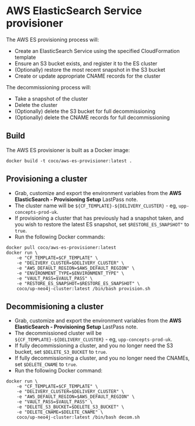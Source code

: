 # AWS ElasticSearch Service provisioner

The AWS ES provisioning process will:

 * Create an ElasticSearch Service using the specified CloudFormation template
 * Ensure an S3 bucket exists, and register it to the ES cluster
 * (Optionally) restore the most recent snapshot in the S3 bucket
 * Create or update appropriate CNAME records for the cluster

The decommissioning process will:

 * Take a snapshot of the cluster
 * Delete the cluster
 * (Optionally) delete the S3 bucket for full decommissioning
 * (Optionally) delete the CNAME records for full decommissioning

## Build
The AWS ES provisioner is built as a Docker image:

`docker build -t coco/aws-es-provisioner:latest .`

## Provisioning a cluster
- Grab, customize and export the environment variables from the **AWS ElasticSearch - Provisioning Setup** LastPass note.
- The cluster name will be `${CF_TEMPLATE}-${DELIVERY_CLUSTER}` - eg, `upp-concepts-prod-uk`.
- If provisioning a cluster that has previously had a snapshot taken, and you wish to restore the latest ES snapshot, set `$RESTORE_ES_SNAPSHOT"` to `true`.
- Run the following Docker commands:
```
docker pull coco/aws-es-provisioner:latest
docker run \
    -e "CF_TEMPLATE=$CF_TEMPLATE" \
    -e "DELIVERY_CLUSTER=$DELIVERY_CLUSTER" \
    -e "AWS_DEFAULT_REGION=$AWS_DEFAULT_REGION" \
    -e "ENVIRONMENT_TYPE=$ENVIRONMENT_TYPE" \
    -e "VAULT_PASS=$VAULT_PASS" \
    -e "RESTORE_ES_SNAPSHOT=$RESTORE_ES_SNAPSHOT" \
    coco/up-neo4j-cluster:latest /bin/bash provision.sh
```

## Decommisioning a cluster
- Grab, customize and export the environment variables from the **AWS ElasticSearch - Provisioning Setup** LastPass note.
- The decommissioned cluster will be `${CF_TEMPLATE}-${DELIVERY_CLUSTER}` - eg, `upp-concepts-prod-uk`.
- If fully decommissioning a cluster, and you no longer need the S3 bucket, set `$DELETE_S3_BUCKET` to `true`.
- If fully decommissioning a cluster, and you no longer need the CNAMEs, set `$DELETE_CNAME` to `true`.
- Run the following Docker command:
```
docker run \
    -e "CF_TEMPLATE=$CF_TEMPLATE" \
    -e "DELIVERY_CLUSTER=$DELIVERY_CLUSTER" \
    -e "AWS_DEFAULT_REGION=$AWS_DEFAULT_REGION" \
    -e "VAULT_PASS=$VAULT_PASS" \
    -e "DELETE_S3_BUCKET=$DELETE_S3_BUCKET" \
    -e "DELETE_CNAME=$DELETE_CNAME" \
    coco/up-neo4j-cluster:latest /bin/bash decom.sh
```
